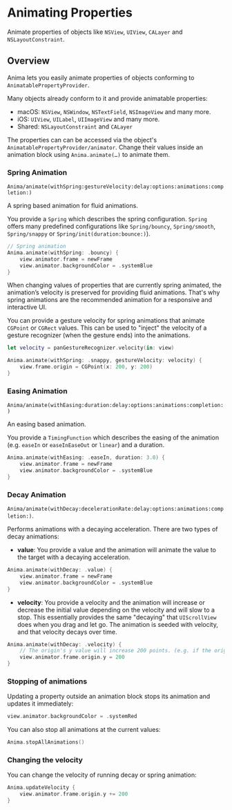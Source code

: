 # Animating Properties

Animate properties of objects like `NSView`, `UIView`, `CALayer` and `NSLayoutConstraint`. 

## Overview

Anima lets you easily animate properties of objects conforming to ``AnimatablePropertyProvider``.

Many objects already conform to it and provide animatable properties:
 - macOS: `NSView`, `NSWindow`, `NSTextField`, `NSImageView` and many more.
 - iOS: `UIView`, `UILabel`, `UIImageView` and many more.
 - Shared: `NSLayoutConstraint` and `CALayer`

The properties can can be accessed via the object's ``AnimatablePropertyProvider/animator``. Change their values inside an animation block using `Anima.animate(…)` to animate them.

### Spring Animation

``Anima/animate(withSpring:gestureVelocity:delay:options:animations:completion:)``

A spring based animation for fluid animations.

You provide a ``Spring`` which describes the spring configuration. `Spring` offers many predefined configurations like ``Spring/bouncy``, ``Spring/smooth``, ``Spring/snappy`` or ``Spring/init(duration:bounce:)``).

```swift
// Spring animation
Anima.animate(withSpring: .bouncy) {
    view.animator.frame = newFrame
    view.animator.backgroundColor = .systemBlue
}
```

When changing values of properties that are currently spring animated, the animation’s velocity is preserved for providing fluid animations. That's why spring animations are the recommended animation for a responsive and interactive UI.

You can provide a gesture velocity for spring animations that animate `CGPoint` or `CGRect` values. This can be used to "inject" the velocity of a gesture recognizer (when the gesture ends) into the animations.

```swift
let velocity = panGestureRecognizer.velocity(in: view)

Anima.animate(withSpring: .snappy, gestureVelocity: velocity) {
    view.frame.origin = CGPoint(x: 200, y: 200)
}
```

### Easing Animation

``Anima/animate(withEasing:duration:delay:options:animations:completion:)``

An easing based animation.

You provide a ``TimingFunction`` which describes the easing of the animation (e.g. `easeIn` or `easeInEaseOut` or `linear`) and a duration.

```swift
Anima.animate(withEasing: .easeIn, duration: 3.0) {
    view.animator.frame = newFrame
    view.animator.backgroundColor = .systemBlue
}
```

### Decay Animation

``Anima/animate(withDecay:decelerationRate:delay:options:animations:completion:)``.

Performs animations with a decaying acceleration. There are two types of decay animations:

- **value**: You provide a value and the animation will animate the value to the target with a decaying acceleration.

```swift
Anima.animate(withDecay: .value) {
    view.animator.frame = newFrame
    view.animator.backgroundColor = .systemBlue
}
```

- **velocity**: You provide a velocity and the animation will increase or decrease the initial value depending on the velocity and will slow to a stop. This essentially provides the same "decaying" that `UIScrollView` does when you drag and let go. The animation is seeded with velocity, and that velocity decays over time.

```swift
Anima.animate(withDecay: .velocity) {
    // The origin's y value will increase 200 points. (e.g. if the origin`s y value is 250 it will move to 450)
    view.animator.frame.origin.y = 200
}
```

### Stopping of animations

Updating a property outside an animation block stops its animation and updates it immediately:

 ```swift
 view.animator.backgroundColor = .systemRed
 ```

You can also stop all animations at the current values:

```swift
Anima.stopAllAnimations()
```

### Changing the velocity

You can change the velocity of running decay or spring animation:

```swift
Anima.updateVelocity {
    view.animator.frame.origin.y += 200
}
```

